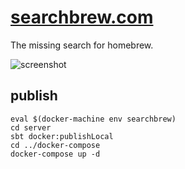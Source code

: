 [searchbrew.com](http://searchbrew.com)
==============

The missing search for homebrew.

![screenshot](https://raw.github.com/stephennancekivell/searchbrew/master/screenshot.png)

## publish

```
eval $(docker-machine env searchbrew)
cd server
sbt docker:publishLocal
cd ../docker-compose
docker-compose up -d
```